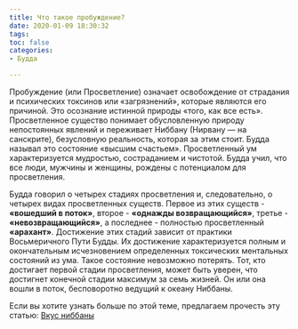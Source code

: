 ```yaml
---
title: Что такое пробуждение?
date: 2020-01-09 18:30:32
tags:
toc: false
categories:
- Будда

---
```


Пробуждение (или Просветление) означает освобождение от страдания и психических токсинов или «загрязнений», которые являются его причиной. Это осознание истинной природы «того, как все есть». Просветленное существо понимает обусловленную природу непостоянных явлений и переживает Ниббану (Нирвану — на санскрите), безусловную реальность, которая за этим стоит. Будда называл это состояние «высшим счастьем». Просветленный ум характеризуется мудростью, состраданием и чистотой. Будда учил, что все люди, мужчины и женщины, рождены с потенциалом для просветления. <!--more-->

Будда говорил о четырех стадиях просветления и, следовательно, о четырех видах просветленных существ. Первое из этих существ - **«вошедший в поток»**, второе - **«однажды возвращающийся»**, третье - **«невозвращающийся»**, а последнее - полностью просветленный **«арахант»**. Достижение этих стадий зависит от практики Восьмеричного Пути Будды. Их достижение характеризуется полным и окончательным исчезновением определенных токсических ментальных состояний из ума. Такое состояние  невозможно потерять. Тот, кто достигает первой стадии просветления, может быть уверен, что достигнет конечной стадии максимум за семь жизней. Он или она вошли в поток, бесповоротно ведущий к океану Ниббаны.

Если вы хотите узнать больше по этой теме, предлагаем прочесть эту статью:
<a href="https://probuddhism.ru/%D0%B2%D0%BA%D1%83%D1%81-%D0%BD%D0%B8%D0%B1%D0%B1%D0%B0%D0%BD%D1%8B//index.html">Вкус ниббаны</a>